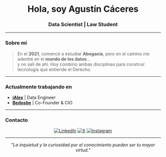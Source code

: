 <h1 align="center">Hola, soy Agustín Cáceres</h1>

<h3 align="center">Data Scientist | Law Student</h3>

---

### Sobre mí

> En el **2021**, comencé a estudiar **Abogacía**, pero en el camino me adentré en el **mundo de los datos**...  
> y no salí de ahí. Hoy combino ambas disciplinas para construir tecnología que entiende el Derecho.

---

### Actualmente trabajando en

- **[iAlex](https://ialex.com.ar/)** | Data Engineer  
- **[Bedosbe](https://provhea.com/)** | Co-Founder & CIO  

---

### Contacto

<div align="center">

[![LinkedIn](https://img.shields.io/badge/LinkedIn-0077B5?style=for-the-badge&logo=linkedin&logoColor=white)](https://www.linkedin.com/in/agustincaceres9)
[![X](https://img.shields.io/badge/X-000000?style=for-the-badge&logo=x&logoColor=white)](https://x.com/agustin_cceres)
[![Instagram](https://img.shields.io/badge/Instagram-E4405F?style=for-the-badge&logo=instagram&logoColor=white)](https://www.instagram.com/agustin__caceres/)

</div>

---

<p align="center">
  <i>"La inquietud y la curiosidad por el conocimiento pueden ser tu mayor virtud."</i>
</p>
